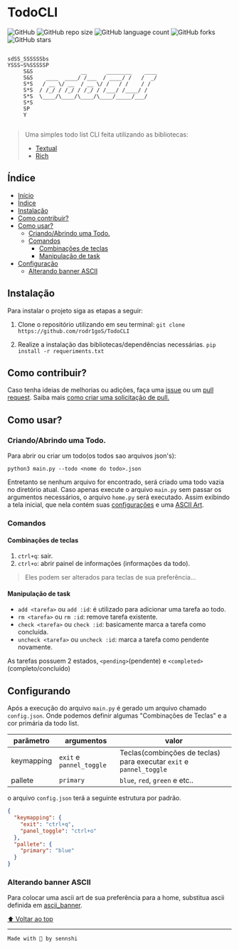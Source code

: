 # TodoCLI
![GitHub](https://img.shields.io/github/license/sennshi/TodoCLI?color=9966ff&style=for-the-badge)
![GitHub repo size](https://img.shields.io/github/repo-size/sennshi/TodoCLI?color=6666ff&style=for-the-badge)
![GitHub language count](https://img.shields.io/github/languages/count/sennshi/TodoCLI?style=for-the-badge)
![GitHub forks](https://img.shields.io/github/forks/sennshi/TodoCLI?color=ff6699&style=for-the-badge)
![GitHub stars](https://img.shields.io/github/stars/sennshi/TodoCLI?color=99ccff&style=for-the-badge)


```

sdSS_SSSSSSbs
YSSS~S%SSSSSP
     S&S               __      ________    ____
     S&S    ____  ____/ /___  / ____/ /   /  _/
     S*S   / __ \/ __  / __ \/ /   / /    / /
     S*S  / /_/ / /_/ / /_/ / /___/ /____/ /
     S*S  \____/\____/\____/\____/_____/___/
     S*S
     SP
     Y
     
```

> Uma simples todo list CLI feita utilizando as bibliotecas:
> - [Textual](https://github.com/Textualize/textual)
> - [Rich](https://github.com/Textualize/rich)

## Índice 

* [Início](#todocli)
* [Índice](#índice)
* [Instalação](#instalação)
* [Como contribuir?](#como-contribuir)
* [Como usar?](#como-usar)
	* [Criando/Abrindo uma Todo.](#criandoabrindo-uma-todo)
	* [Comandos](#comandos)
		* [Combinações de teclas](#combinações-de-teclas)
		* [Manipulação de task](#manipulação-de-task)
* [Configuração](#configurando)
	* [Alterando banner ASCII](#alterando-banner-ascii)

## Instalação
Para instalar o projeto siga as etapas a seguir:

1. Clone o repositório utilizando em seu terminal:
`git clone https://github.com/rodr1goS/TodoCLI`

2. Realize a instalação das bibliotecas/dependências necessárias.
`pip install -r requeriments.txt`

## Como contribuir?
Caso tenha ideias de melhorias ou adições, faça uma [issue](https://github.com/rodr1goS/TodoCLI/issues/new) ou um [pull request](https://github.com/rodr1goS/TodoCLI/pulls).
Saiba mais [como criar uma solicitação de pull.](https://docs.github.com/en/pull-requests/collaborating-with-pull-requests/proposing-changes-to-your-work-with-pull-requests/creating-a-pull-request)

## Como usar?

### Criando/Abrindo uma Todo.

Para abrir ou criar um todo(os todos sao arquivos json's):

`python3 main.py --todo <nome do todo>.json`

Entretanto se nenhum arquivo for encontrado, será criado uma todo vazia no diretório atual.
Caso apenas execute o arquivo `main.py` sem passar os argumentos necessários, o arquivo `home.py` será executado.
Assim exibindo a tela inicial, que nela contém suas [configurações](#Configurações) e uma [ASCII Art](#Alterando-ASCII-(home.py)).

### Comandos

#### Combinações de teclas
1. `ctrl+q`: sair.
2. `ctrl+o`: abrir painel de informações (informações da todo).
> Eles podem ser alterados para teclas de sua preferência...

#### Manipulação de task

- `add <tarefa>` ou `add :id`: é utilizado para adicionar uma tarefa ao todo.
- `rm <tarefa>` ou `rm :id`: remove tarefa existente.
- `check <tarefa>` ou `check :id`: basicamente marca a tarefa como concluída.
- `uncheck <tarefa>` ou `uncheck :id`: marca a tarefa como pendente novamente.

As tarefas possuem 2 estados, `<pending>`(pendente) e `<completed>`(completo/concluído)

## Configurando
Após a execução do arquivo `main.py` é gerado um arquivo chamado `config.json`.
Onde podemos definir algumas "Combinações de Teclas" e a cor primária da todo list.

| parâmetro  | argumentos | valor |
|------------|------------|-------|
| keymapping | `exit` e `pannel_toggle` | Teclas(combinções de teclas) para executar `exit` e `pannel_toggle` |
| pallete    |  `primary` | `blue`, `red`, `green` e etc..|

o arquivo `config.json` terá a seguinte estrutura por padrão.

```json
{
  "keymapping": {
    "exit": "ctrl+q",
    "panel_toggle": "ctrl+o"
  },
  "pallete": {
    "primary": "blue"
  }
}
```

### Alterando banner ASCII
Para colocar uma ascii art de sua preferência para a home, substitua ascii definida em [ascii_banner](https://github.com/rodr1goS/TodoCLI/blob/main/home.py#L10).

[⬆ Voltar ao top](#todocli)

___
`Made with 💜 by sennshi`
